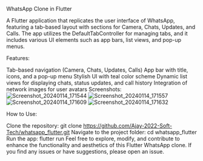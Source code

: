 WhatsApp Clone in Flutter

A Flutter application that replicates the user interface of WhatsApp, featuring a tab-based layout with sections for Camera, Chats, Updates, and Calls. The app utilizes the DefaultTabController for managing tabs, and it includes various UI elements such as app bars, list views, and pop-up menus.

Features:

Tab-based navigation (Camera, Chats, Updates, Calls)
App bar with title, icons, and a pop-up menu
Stylish UI with teal color scheme
Dynamic list views for displaying chats, status updates, and call history
Integration of network images for user avatars
Screenshots:
![Screenshot_20240114_171544](https://github.com/Ajay-2022-Soft-Tech/whatsapp_new_clone/assets/113298640/d56a6ffe-2a68-481a-bc35-ff9bdefacde5)
![Screenshot_20240114_171557](https://github.com/Ajay-2022-Soft-Tech/whatsapp_new_clone/assets/113298640/96de6f97-bb92-424f-b6a9-43e3f9286001)
![Screenshot_20240114_171609](https://github.com/Ajay-2022-Soft-Tech/whatsapp_new_clone/assets/113298640/034d535d-1526-442e-86a3-451accde66a6)
![Screenshot_20240114_171632](https://github.com/Ajay-2022-Soft-Tech/whatsapp_new_clone/assets/113298640/84966aa1-828f-49b0-8a96-fabb7b018a46)


How to Use:

Clone the repository: git clone https://github.com/Ajay-2022-Soft-Tech/whatsapp_flutter.git
Navigate to the project folder: cd whatsapp_flutter
Run the app: flutter run
Feel free to explore, modify, and contribute to enhance the functionality and aesthetics of this Flutter WhatsApp clone. If you find any issues or have suggestions, please open an issue.
